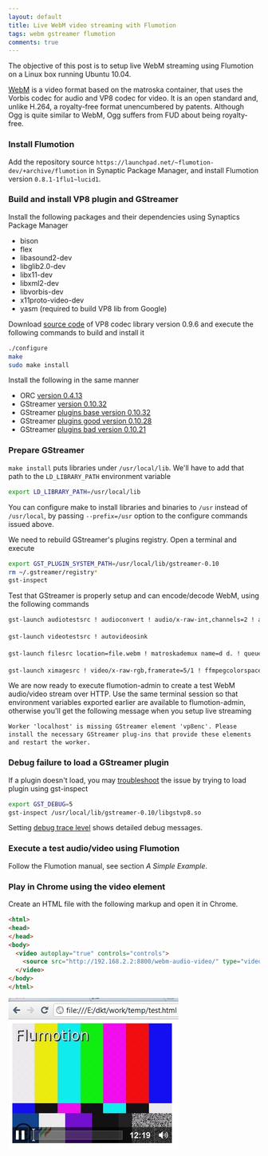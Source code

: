 ```yaml
---
layout: default
title: Live WebM video streaming with Flumotion
tags: webm gstreamer flumotion
comments: true
---
```


The objective of this post is to setup live WebM streaming using Flumotion on a Linux box running Ubuntu 10.04.

[WebM](http://www.webmproject.org) is a video format based on the matroska container, that uses the Vorbis codec for audio and VP8 codec for video. It is an open standard and, unlike H.264, a royalty-free format unencumbered by patents. Although Ogg is quite similar to WebM, Ogg suffers from FUD about being royalty-free.

### Install Flumotion

Add the repository source `https://launchpad.net/~flumotion-dev/+archive/flumotion` in Synaptic Package Manager, and install Flumotion version `0.8.1-1flu1~lucid1`.

### Build and install VP8 plugin and GStreamer

Install the following packages and their dependencies using Synaptics Package Manager

* bison
* flex
* libasound2-dev
* libglib2.0-dev
* libx11-dev
* libxml2-dev
* libvorbis-dev
* x11proto-video-dev
* yasm (required to build VP8 lib from Google)

Download [source code](http://code.google.com/p/webm) of VP8 codec library version 0.9.6 and execute the following commands to build and install it

```bash
./configure
make
sudo make install
```

Install the following in the same manner

* ORC [version 0.4.13](https://gstreamer.freedesktop.org/projects/orc.html)
* GStreamer [version 0.10.32](http://gstreamer.freedesktop.org/src/gstreamer/)
* GStreamer [plugins base version 0.10.32](http://gstreamer.freedesktop.org/src/gst-plugins-base/)
* GStreamer [plugins good version 0.10.28](http://gstreamer.freedesktop.org/src/gst-plugins-good/)
* GStreamer [plugins bad version 0.10.21](http://gstreamer.freedesktop.org/src/gst-plugins-bad/)

### Prepare GStreamer

`make install` puts libraries under `/usr/local/lib`. We'll have to add that path to the `LD_LIBRARY_PATH` environment variable

```bash
export LD_LIBRARY_PATH=/usr/local/lib
```

You can configure make to install libraries and binaries to `/usr` instead of `/usr/local`, by passing `--prefix=/usr` option to the configure commands issued above.

We need to rebuild GStreamer's plugins registry. Open a terminal and execute

```bash
export GST_PLUGIN_SYSTEM_PATH=/usr/local/lib/gstreamer-0.10
rm ~/.gstreamer/registry*
gst-inspect
```

Test that GStreamer is properly setup and can encode/decode WebM, using the following commands

```bash
gst-launch audiotestsrc ! audioconvert ! audio/x-raw-int,channels=2 ! alsasink

gst-launch videotestsrc ! autovideosink

gst-launch filesrc location=file.webm ! matroskademux name=d d. ! queue ! vp8dec ! ffmpegcolorspace ! autovideosink d. ! queue ! vorbisdec ! audioconvert ! audioresample ! alsasink

gst-launch ximagesrc ! video/x-raw-rgb,framerate=5/1 ! ffmpegcolorspace ! vp8enc ! queue ! mux. audiotestsrc ! audioconvert ! audioresample ! vorbisenc ! queue ! mux. webmmux name="mux" ! filesink location=desktop.webm
```

We are now ready to execute flumotion-admin to create a test WebM audio/video stream over HTTP. Use the same terminal session so that environment variables exported earlier are available to flumotion-admin, otherwise you'll get the following message when you setup live streaming

```text
Worker 'localhost' is missing GStreamer element 'vp8enc'. Please install the necessary GStreamer plug-ins that provide these elements and restart the worker.
```

### Debug failure to load a GStreamer plugin

If a plugin doesn't load, you may [troubleshoot](http://gstreamer.freedesktop.org/data/doc/gstreamer/head/faq/html/chapter-troubleshooting.html) the issue by trying to load plugin using gst-inspect

```bash
export GST_DEBUG=5
gst-inspect /usr/local/lib/gstreamer-0.10/libgstvp8.so
```

Setting [debug trace level](https://gstreamer.freedesktop.org/documentation/plugin-development/appendix/checklist-element.html#debugging) shows detailed debug messages.

### Execute a test audio/video using Flumotion

Follow the Flumotion manual, see section _A Simple Example_.

### Play in Chrome using the video element

Create an HTML file with the following markup and open it in Chrome.

```html
<html>
<head>
</head>
<body>
  <video autoplay="true" controls="controls">
    <source src="http://192.168.2.2:8800/webm-audio-video/" type="video/webm">
  </video>
</body>
</html>
```

![Flumotion](/assets/img/flumotion.jpg)

